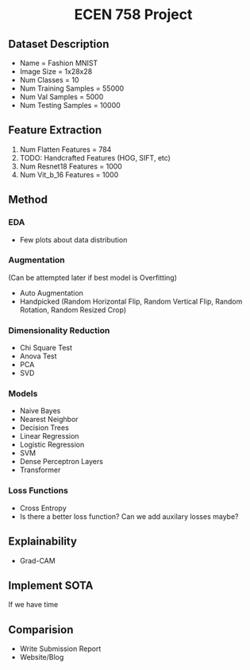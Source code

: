 <h1 style="text-align:center;">ECEN 758 Project</h1>

## Dataset Description
- Name = Fashion MNIST
- Image Size = 1x28x28
- Num Classes = 10
- Num Training Samples = 55000
- Num Val Samples = 5000
- Num Testing Samples = 10000

## Feature Extraction
1. Num Flatten Features = 784
1. TODO: Handcrafted Features (HOG, SIFT, etc)
1. Num Resnet18 Features = 1000
1. Num Vit_b_16 Features = 1000

## Method
### EDA
- Few plots about data distribution
### Augmentation
(Can be attempted later if best model is Overfitting)
- Auto Augmentation
- Handpicked (Random Horizontal Flip, Random Vertical Flip, Random Rotation, Random Resized Crop)
### Dimensionality Reduction
- Chi Square Test
- Anova Test
- PCA
- SVD
### Models
- Naive Bayes
- Nearest Neighbor
- Decision Trees
- Linear Regression
- Logistic Regression
- SVM
- Dense Perceptron Layers
- Transformer
### Loss Functions
- Cross Entropy
- Is there a better loss function? Can we add auxilary losses maybe?

## Explainability
- Grad-CAM

## Implement SOTA
If we have time

## Comparision
- Write Submission Report
- Website/Blog